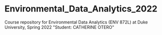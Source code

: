 # Environmental_Data_Analytics_2022

Course repository for Environmental Data Analytics (ENV 872L) at Duke University, Spring 2022
"Student: CATHERINE OTERO"